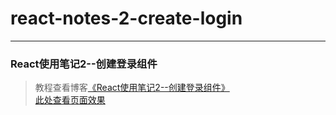 # react-notes-2-create-login       
---
### React使用笔记2--创建登录组件               

> 教程查看博客[《React使用笔记2--创建登录组件》](https://godbasin.github.io/2016/08/12/react-notes-2-create-login/)                        
> [此处查看页面效果](http://o9j9owc7b.bkt.clouddn.com/2-create-login/index.html)
